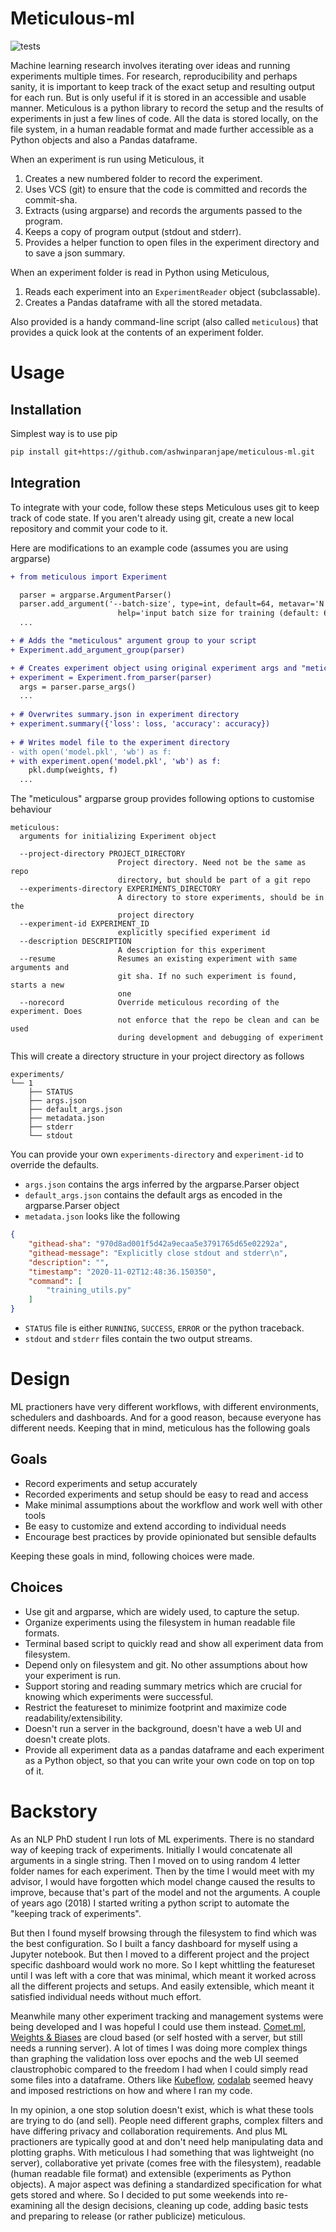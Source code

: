 # Meticulous-ml
![tests](https://github.com/AshwinParanjape/meticulous/workflows/tests/badge.svg)

Machine learning research involves iterating over ideas and running experiments multiple times. 
For research, reproducibility and perhaps sanity, it is important to keep track of the exact setup and resulting output for each run. 
But is only useful if it is stored in an accessible and usable manner. 
Meticulous is a python library to record the setup and the results of experiments in just a few lines of code.
All the data is stored locally, on the file system, in a human readable format and made further accessible as a Python objects and also a Pandas dataframe. 

When an experiment is run using Meticulous, it
1. Creates a new numbered folder to record the experiment. 
2. Uses VCS (git) to ensure that the code is committed and records the commit-sha.
3. Extracts (using argparse) and records the arguments passed to the program.
4. Keeps a copy of program output (stdout and stderr).
5. Provides a helper function to open files in the experiment directory and to save a json summary.

When an experiment folder is read in Python using Meticulous, 
1. Reads each experiment into an `ExperimentReader` object (subclassable). 
2. Creates a Pandas dataframe with all the stored metadata.

Also provided is a handy command-line script (also called `meticulous`) that provides a quick look at the contents of an experiment folder.

# Usage
## Installation
Simplest way is to use pip

```bash 
pip install git+https://github.com/ashwinparanjape/meticulous-ml.git
```

## Integration
To integrate with your code, follow these steps
Meticulous uses git to keep track of code state. If you aren't already using git, create a new local repository and commit your code to it.

Here are modifications to an example code (assumes you are using argparse)
```diff
+ from meticulous import Experiment 

  parser = argparse.ArgumentParser()
  parser.add_argument('--batch-size', type=int, default=64, metavar='N',
                        help='input batch size for training (default: 64)')
  ...

+ # Adds the "meticulous" argument group to your script
+ Experiment.add_argument_group(parser)

+ # Creates experiment object using original experiment args and "meticulous" args
+ experiment = Experiment.from_parser(parser)
  args = parser.parse_args()
  ...
 
+ # Overwrites summary.json in experiment directory
+ experiment.summary({'loss': loss, 'accuracy': accuracy})  
  
+ # Writes model file to the experiment directory
- with open('model.pkl', 'wb') as f:
+ with experiment.open('model.pkl', 'wb') as f:
    pkl.dump(weights, f)
  ...
```

The "meticulous" argparse group provides following options to customise behaviour
```
meticulous:
  arguments for initializing Experiment object

  --project-directory PROJECT_DIRECTORY
                        Project directory. Need not be the same as repo
                        directory, but should be part of a git repo
  --experiments-directory EXPERIMENTS_DIRECTORY
                        A directory to store experiments, should be in the
                        project directory
  --experiment-id EXPERIMENT_ID
                        explicitly specified experiment id
  --description DESCRIPTION
                        A description for this experiment
  --resume              Resumes an existing experiment with same arguments and
                        git sha. If no such experiment is found, starts a new
                        one
  --norecord            Override meticulous recording of the experiment. Does
                        not enforce that the repo be clean and can be used
                        during development and debugging of experiment
```

This will create a directory structure in your project directory as follows
```
experiments/
└── 1
    ├── STATUS
    ├── args.json
    ├── default_args.json
    ├── metadata.json
    ├── stderr
    └── stdout
```
You can provide your own `experiments-directory` and `experiment-id` to override the defaults. 
* `args.json` contains the args inferred by the argparse.Parser object
* `default_args.json` contains the default args as encoded in the argparse.Parser object
* `metadata.json` looks like the following
```json
{
    "githead-sha": "970d8ad001f5d42a9ecaa5e3791765d65e02292a",
    "githead-message": "Explicitly close stdout and stderr\n",
    "description": "",
    "timestamp": "2020-11-02T12:48:36.150350",
    "command": [
        "training_utils.py"
    ]
}
```
* `STATUS` file is either `RUNNING`, `SUCCESS`, `ERROR` or the python traceback.
* `stdout` and `stderr` files contain the two output streams. 

# Design

ML practioners have very different workflows, with different environments, schedulers and dashboards. And for a good reason, because everyone has different needs. Keeping that in mind, meticulous has the following goals

## Goals 
* Record experiments and setup accurately
* Recorded experiments and setup should be easy to read and access
* Make minimal assumptions about the workflow and work well with other tools
* Be easy to customize and extend according to individual needs
* Encourage best practices by provide opinionated but sensible defaults

Keeping these goals in mind, following choices were made. 

## Choices
* Use git and argparse, which are widely used, to capture the setup.
* Organize experiments using the filesystem in human readable file formats.
* Terminal based script to quickly read and show all experiment data from filesystem.
* Depend only on filesystem and git. No other assumptions about how your experiment is run. 
* Support storing and reading summary metrics which are crucial for knowing which experiments were successful.
* Restrict the featureset to minimize footprint and maximize code readability/extensibility. 
* Doesn't run a server in the background, doesn't have a web UI and doesn't create plots.
* Provide all experiment data as a pandas dataframe and each experiment as a Python object, so that you can write your own code on top on top of it.


# Backstory

As an NLP PhD student I run lots of ML experiments. There is no standard way of keeping track of experiments. Initially I would concatenate all arguments in a single string. Then I moved on to using random 4 letter folder names for each experiment. Then by the time I would meet with my advisor, I would have forgotten which model change caused the results to improve, because that's part of the model and not the arguments. A couple of years ago (2018) I started writing a python script to automate the "keeping track of experiments". 

But then I found myself browsing through the filesystem to find which was the best configuration. So I built a fancy dashboard for myself using a Jupyter notebook. But then I moved to a different project and the project specific dashboard would work no more. So I kept whittling the featureset until I was left with a core that was minimal, which meant it worked across all the different projects and setups. And easily extensible, which meant it satisfied individual needs without much effort. 

Meanwhile many other experiment tracking and management systems were being developed and I was hopeful I could use them instead. [Comet.ml](https://www.comet.ml/site/), [Weights & Biases](https://docs.wandb.com) are cloud based (or self hosted with a server, but still needs a running server). A lot of times I was doing more complex things than graphing the validation loss over epochs and the web UI seemed claustrophobic compared to the freedom I had when I could simply read some files into a dataframe. Others like [Kubeflow](https://www.kubeflow.org), [codalab](https://codalab.org) seemed heavy and imposed restrictions on how and where I ran my code. 

In my opinion, a one stop solution doesn't exist, which is what these tools are trying to do (and sell). People need different graphs, complex filters and have differing privacy and collaboration requirements. And plus ML practioners are typically good at and don't need help manipulating data and plotting graphs. With meticulous I had something that was lightweight (no server), collaborative yet private (comes free with the filesystem), readable (human readable file format) and extensible (experiments as Python objects). A major aspect was defining a standardized specification for what gets stored and where. So I decided to put some weekends into re-examining all the design decisions, cleaning up code, adding basic tests and preparing to release (or rather publicize) meticulous. 






